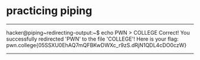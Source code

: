 # practicing piping
***
hacker@piping~redirecting-output:~$ echo PWN > COLLEGE
Correct! You successfully redirected 'PWN' to the file 'COLLEGE'! Here is your
flag:
pwn.college{05SSXU0EhAQ7mQFBKwDWXc_r9zS.dRjN1QDL4cDO0czW}
***
